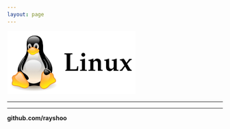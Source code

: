 ```yaml
---
layout: page
---
```


<img src="/assets/images/linux.png" alt="linux" width="25%" style="min-width:300px;">

<hr/>


<hr/>

**github.com/rayshoo**